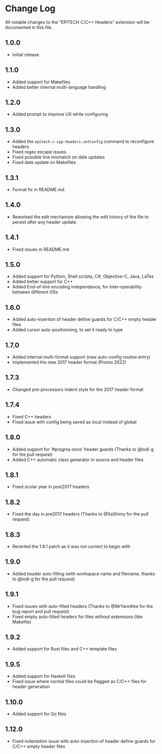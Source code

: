 # Change Log

All notable changes to the "EPITECH C/C++ Headers" extension will be documented in this file.

## 1.0.0
- Initial release

## 1.1.0
- Added support for Makefiles
- Added better internal multi-language handling

## 1.2.0
- Added prompt to improve UX while configuring

## 1.3.0
- Added the `epitech-c-cpp-headers.setConfig` command to reconfigure headers
- Fixed regex escape issues
- Fixed possible line mismatch on date updates
- Fixed date update on Makefiles

## 1.3.1
- Format fix in README.md

## 1.4.0
- Reworked the edit mechanism allowing the edit history of the file to persist after any header update.

## 1.4.1
- Fixed issues in README.md

## 1.5.0
- Added support for Python, Shell scripts, C#, Objective-C, Java, LaTex
- Added better support for C++
- Added End-of-line encoding independance, for inter-operability between different OSs

## 1.6.0
- Added auto-insertion of header define guards for C/C++ empty header files
- Added cursor auto-positionning, to set it ready to type

## 1.7.0
- Added internal multi-format support (new auto-config routine entry)
- Implemented the new 2017 header format (Promo 2022)

## 1.7.3
- Changed pre-processors indent style for the 2017 header format

## 1.7.4
- Fixed C++ headers
- Fixed issue with config being saved as local instead of global

## 1.8.0

- Added support for '#pragma once' header guards (Thanks to @lodi-g for the pull request)
- Added C++ automatic class generator in source and header files

## 1.8.1

- Fixed scolar year in post2017 headers

## 1.8.2

- Fixed the day in pre2017 headers (Thanks to @SaShimy for the pull request)

## 1.8.3

- Reverted the 1.8.1 patch as it was not correct to begin with

## 1.9.0

- Added header auto-filling (with workspace name and filename, thanks to @lodi-g for the pull request)

## 1.9.1

- Fixed issues with auto-filled headers (Thanks to @MrYannKee for the bug report and pull request)
- Fixed empty auto-filled headers for files without extensions (like Makefile)

## 1.9.2

- Added support for Rust files and C++ template files

## 1.9.5

- Added support for Haskell files
- Fixed issue where normal files could be flagged as C/C++ files for header generation

## 1.10.0

- Added support for Go files

## 1.12.0

- Fixed indentation issue with auto-insertion of header define guards for C/C++ empty header files
